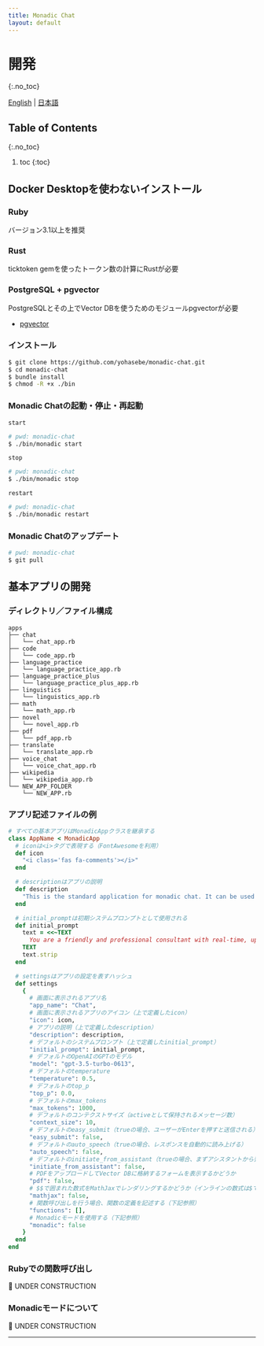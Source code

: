 ```yaml
---
title: Monadic Chat
layout: default
---
```


# 開発
{:.no_toc}

[English](/monadic-chat/development) |
[日本語](/monadic-chat/development_ja)

## Table of Contents
{:.no_toc}

1. toc
{:toc}

## Docker Desktopを使わないインストール

### Ruby

バージョン3.1以上を推奨

### Rust

ticktoken gemを使ったトークン数の計算にRustが必要

### PostgreSQL + pgvector

PostgreSQLとその上でVector DBを使うためのモジュールpgvectorが必要

- [pgvector](https://github.com/pgvector/pgvector)

### インストール

```bash
$ git clone https://github.com/yohasebe/monadic-chat.git
$ cd monadic-chat
$ bundle install
$ chmod -R +x ./bin
```

### Monadic Chatの起動・停止・再起動

`start`

```bash
# pwd: monadic-chat
$ ./bin/monadic start
```

`stop`

```bash
# pwd: monadic-chat
$ ./bin/monadic stop 
```

`restart`

```bash
# pwd: monadic-chat
$ ./bin/monadic restart 
```

### Monadic Chatのアップデート

```bash
# pwd: monadic-chat
$ git pull
```

## 基本アプリの開発

### ディレクトリ／ファイル構成

```text
apps
├── chat
│   └── chat_app.rb
├── code
│   └── code_app.rb
├── language_practice
│   └── language_practice_app.rb
├── language_practice_plus
│   └── language_practice_plus_app.rb
├── linguistics
│   └── linguistics_app.rb
├── math
│   └── math_app.rb
├── novel
│   └── novel_app.rb
├── pdf
│   └── pdf_app.rb
├── translate
│   └── translate_app.rb
├── voice_chat
│   └── voice_chat_app.rb
├── wikipedia 
│   └── wikipedia_app.rb 
└── NEW_APP_FOLDER
    └── NEW_APP.rb
```

### アプリ記述ファイルの例

```ruby
# すべての基本アプリはMonadicAppクラスを継承する
class AppName < MonadicApp 
  # iconは<i>タグで表現する（FontAwesomeを利用）
  def icon
    "<i class='fas fa-comments'></i>"
  end

  # descriptionはアプリの説明
  def description
    "This is the standard application for monadic chat. It can be used in basically the same way as ChatGPT."
  end

  # initial_promptは初期システムプロンプトとして使用される
  def initial_prompt
    text = <<~TEXT
      You are a friendly and professional consultant with real-time, up-to-date information about almost anything. You are able to answer various types of questions, write computer program code, make decent suggestions, and give helpful advice in response to a prompt from the user. If the prompt is not clear enough, ask the user to rephrase it. Use the same language as the user and insert an emoji that you deem appropriate for the user’s input at the beginning of your response.
    TEXT
    text.strip
  end

  # settingsはアプリの設定を表すハッシュ
  def settings
    {
      # 画面に表示されるアプリ名
      "app_name": "Chat",
      # 画面に表示されるアプリのアイコン（上で定義したicon）
      "icon": icon,
      # アプリの説明（上で定義したdescription）
      "description": description,
      # デフォルトのシステムプロンプト（上で定義したinitial_prompt）
      "initial_prompt": initial_prompt,
      # デフォルトのOpenAIのGPTのモデル
      "model": "gpt-3.5-turbo-0613",
      # デフォルトのtemperature
      "temperature": 0.5,
      # デフォルトのtop_p
      "top_p": 0.0,
      # デフォルトのmax_tokens
      "max_tokens": 1000,
      # デフォルトのコンテクストサイズ（activeとして保持されるメッセージ数）
      "context_size": 10,
      # デフォルトのeasy_submit（trueの場合、ユーザーがEnterを押すと送信される）
      "easy_submit": false,
      # デフォルトのauto_speech（trueの場合、レスポンスを自動的に読み上げる）
      "auto_speech": false,
      # デフォルトのinitiate_from_assistant（trueの場合、まずアシスタントから発言する）
      "initiate_from_assistant": false,
      # PDFをアップロードしてVector DBに格納するフォームを表示するかどうか
      "pdf": false,
      # $$で囲まれた数式をMathJaxでレンダリングするかどうか（インラインの数式は$で囲む）
      "mathjax": false, 
      # 関数呼び出しを行う場合、関数の定義を記述する（下記参照）
      "functions": [],
      # Monadicモードを使用する（下記参照）
      "monadic": false
    }
  end
end
```

### Rubyでの関数呼び出し

🚧 UNDER CONSTRUCTION


### Monadicモードについて

🚧 UNDER CONSTRUCTION

<script src="https://cdn.jsdelivr.net/npm/jquery@3.5.0/dist/jquery.min.js"></script>
<script src="https://cdn.jsdelivr.net/npm/lightbox2@2.11.3/src/js/lightbox.js"></script>

---

<script>
  function copyToClipBoard(id){
    var copyText =  document.getElementById(id).innerText;
    document.addEventListener('copy', function(e) {
        e.clipboardData.setData('text/plain', copyText);
        e.preventDefault();
      }, true);
    document.execCommand('copy');
    alert('copied');
  }
</script>
